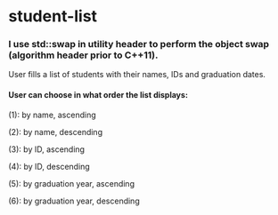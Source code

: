 # student-list
### I use std::swap in utility header to perform the object swap (algorithm header prior to C++11).
User fills a list of students with their names, IDs and graduation dates.
#### User can choose in what order the list displays:
(1): by name, ascending

(2): by name, descending

(3): by ID, ascending

(4): by ID, descending

(5): by graduation year, ascending

(6): by graduation year, descending
